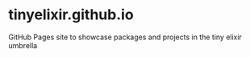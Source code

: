 # tinyelixir.github.io
GitHub Pages site to showcase packages and projects in the tiny elixir umbrella
